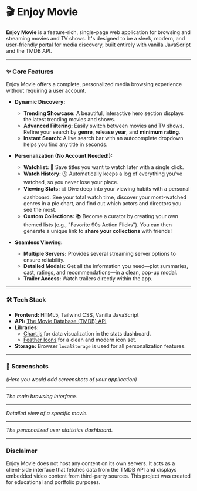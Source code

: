 # 🎬 Enjoy Movie

**Enjoy Movie** is a feature-rich, single-page web application for browsing and streaming movies and TV shows. It's designed to be a sleek, modern, and user-friendly portal for media discovery, built entirely with vanilla JavaScript and the TMDB API.

---

### ✨ Core Features

Enjoy Movie offers a complete, personalized media browsing experience without requiring a user account.

* **Dynamic Discovery:**
    * **Trending Showcase:** A beautiful, interactive hero section displays the latest trending movies and shows.
    * **Advanced Filtering:** Easily switch between movies and TV shows. Refine your search by **genre**, **release year**, and **minimum rating**.
    * **Instant Search:** A live search bar with an autocomplete dropdown helps you find any title in seconds.

* **Personalization (No Account Needed!):**
    * **Watchlist:** 🔖 Save titles you want to watch later with a single click.
    * **Watch History:** 🕓 Automatically keeps a log of everything you've watched, so you never lose your place.
    * **Viewing Stats:** 📊 Dive deep into your viewing habits with a personal dashboard. See your total watch time, discover your most-watched genres in a pie chart, and find out which actors and directors you see the most.
    * **Custom Collections:** 📚 Become a curator by creating your own themed lists (e.g., "Favorite 90s Action Flicks"). You can then generate a unique link to **share your collections** with friends!

* **Seamless Viewing:**
    * **Multiple Servers:** Provides several streaming server options to ensure reliability.
    * **Detailed Modals:** Get all the information you need—plot summaries, cast, ratings, and recommendations—in a clean, pop-up modal.
    * **Trailer Access:** Watch trailers directly within the app.

---

### 🛠️ Tech Stack

* **Frontend:** HTML5, Tailwind CSS, Vanilla JavaScript
* **API:** [The Movie Database (TMDB) API](https://www.themoviedb.org/documentation/api)
* **Libraries:**
    * [Chart.js](https://www.chartjs.org/) for data visualization in the stats dashboard.
    * [Feather Icons](https://feathericons.com/) for a clean and modern icon set.
* **Storage:** Browser `localStorage` is used for all personalization features.

---

### 📸 Screenshots

*(Here you would add screenshots of your application)*

****
*The main browsing interface.*

****
*Detailed view of a specific movie.*

****
*The personalized user statistics dashboard.*

---

### Disclaimer

Enjoy Movie does not host any content on its own servers. It acts as a client-side interface that fetches data from the TMDB API and displays embedded video content from third-party sources. This project was created for educational and portfolio purposes.
